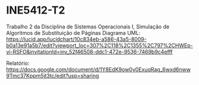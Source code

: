 # INE5412-T2

Trabalho 2 da Disciplina de Sistemas Operacionais I, Simulação de Algoritmos de Substituição de Páginas
Diagrama UML: https://lucid.app/lucidchart/10c834eb-a586-43a5-8009-b0a13e91a5b7/edit?viewport_loc=307%2C118%2C1355%2C797%2CHWEp-vi-RSFO&invitationId=inv_52f46508-ddc1-472e-9536-7469b9c4efff

Relatório: https://docs.google.com/document/d/1Y8EdK9ow0y0ExuqRag_6wxd6nww9Tmc37Kppm5jt3tc/edit?usp=sharing
